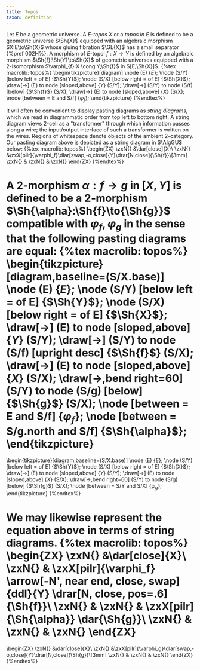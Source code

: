 ```yaml
---
title: Topos
taxon: definition
---
```


Let $E$ be a geometric universe. A $E$-*topos* $X$ or a *topos in
$E$* is defined to be a geometric universe $\Sh{X}$ equipped with an algebraic morphism $X:E\to\Sh{X}$ whose gluing fibration $\GL{X}$ has a
small separator {%pref 002H%}. A morphism of $E$-topoi $f:{X}\to{Y}$ is defined by an algebraic
morphism $\Sh{f}:\Sh{Y}\to\Sh{X}$ of geometric universes equipped with
a 2-isomorphism $\varphi_{f}:X \cong Y;\Sh{f}$ in $[E,\Sh{X}]$.
{%tex macrolib: topos%}
    \begin{tikzpicture}[diagram]
      \node (E) {$E$};
      \node (S/Y) [below left = of E] {$\Sh{Y}$};
      \node (S/X) [below right = of E] {$\Sh{X}$};
      \draw[->] (E) to node [sloped,above] {$Y$} (S/Y);
      \draw[->] (S/Y) to node (S/f) [below] {$\Sh{f}$} (S/X);
      \draw[->] (E) to node [sloped,above] {$X$} (S/X);
      \node [between = E and S/f] {$\varphi_{f}$};
    \end{tikzpicture}
{%endtex%}

It will often be convenient to display pasting diagrams as *string diagrams*,
which we read in diagrammatic order from top left to bottom right. A string
diagram views 2-cell as a "transformer" through which information passes
along a wire; the input/output interface of such a transformer is written on
the wires. Regions of whitespace denote objects of the ambient 2-category. Our pasting diagram above is depicted as a string diagram in $\AlgGU$ below:
{%tex macrolib: topos%}
\begin{ZX}
\zxN{} &\dar[close]{X}\\
\zxN{} &\zxX[pilr]{\varphi_f}\dlar[swap,-o,close]{Y}\drar[N,close]{\Sh{f}}\\[3mm]
\zxN{} & \zxN{} & \zxN{}
\end{ZX}
{%endtex%}

A 2-morphism $\alpha:{f}\to{g}$ in $[X,Y]$ is defined to be a
2-morphism $\Sh{\alpha}:\Sh{f}\to{\Sh{g}}$ compatible with $\varphi_{f},\varphi_{g}$
in the sense that the following pasting diagrams are equal:
{%tex macrolib: topos%}
  \begin{tikzpicture}[diagram,baseline=(S/X.base)]
    \node (E) {$E$};
    \node (S/Y) [below left = of E] {$\Sh{Y}$};
    \node (S/X) [below right = of E] {$\Sh{X}$};
    \draw[->] (E) to node [sloped,above] {$Y$} (S/Y);
    \draw[->] (S/Y) to node (S/f) [upright desc] {$\Sh{f}$} (S/X);
    \draw[->] (E) to node [sloped,above] {$X$} (S/X);
    \draw[->,bend right=60] (S/Y) to node (S/g) [below] {$\Sh{g}$} (S/X);
    \node [between = E and S/f] {$\varphi_{f}$};
    \node [between = S/g.north and S/f] {$\Sh{\alpha}$};
  \end{tikzpicture}
  =
  \begin{tikzpicture}[diagram,baseline=(S/X.base)]
    \node (E) {$E$};
    \node (S/Y) [below left = of E] {$\Sh{Y}$};
    \node (S/X) [below right = of E] {$\Sh{X}$};
    \draw[->] (E) to node [sloped,above] {$Y$} (S/Y);
    \draw[->] (E) to node [sloped,above] {$X$} (S/X);
    \draw[->,bend right=60] (S/Y) to node (S/g) [below] {$\Sh{g}$} (S/X);
    \node [between = S/Y and S/X] {$\varphi_g$};
  \end{tikzpicture}
{%endtex%}

We may likewise represent the equation above in terms of string diagrams.
{%tex macrolib: topos%}
\begin{ZX}
  \zxN{} &\dar[close]{X}\\
   \zxN{} & \zxX[pilr]{\varphi_f} \arrow[-N', near end, close, swap]{ddl}{Y} \drar[N, close, pos=.6]{\Sh{f}}\\
   \zxN{} & \zxN{} & \zxX[pilr]{\Sh{\alpha}} \dar{\Sh{g}}\\
   \zxN{} & \zxN{} & \zxN{}
\end{ZX}
=
\begin{ZX}
  \zxN{} &\dar[close]{X}\\
  \zxN{} &\zxX[pilr]{\varphi_g}\dlar[swap,-o,close]{Y}\drar[N,close]{\Sh{g}}\\[3mm]
  \zxN{} & \zxN{} & \zxN{}
\end{ZX}
{%endtex%}
